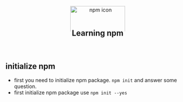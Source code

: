 <header> 
  <div align="center" style="height:70px; overflow: hidden;">
    <a href="https://www.npmjs.com/" > 
    <image width="150" height="150" style='object-fit:cover' src="./images/npm-icon.png" alt="npm icon" />
  </a>
</div>

<h2 align="center" style="margin-top:-8px; padding-bottom: 10px"> Learning npm </h2>

</header>

## initialize npm

-   first you need to initialize npm package. `npm init` and answer some question.
-   first initialize npm package use `npm init --yes`
